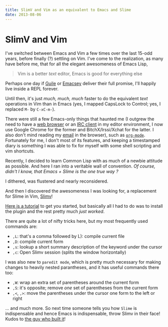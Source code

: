 ```yaml
---
title: SlimV and Vim as an equivalent to Emacs and Slime
date: 2013-08-06
---
```


SlimV and Vim
==========

I've switched between Emacs and Vim a few times over the last 15-odd years, before finally (?) settling on Vim. I've come to the realization, as many have before me, that for all the elegant awesomeness of Emacs Lisp,

> Vim is a better *text* editor, Emacs is good for everything else

Perhaps one day if [Guile](http://www.gnu.org/software/guile/) or [Emacsey](https://google-melange.appspot.com/gsoc/proposal/review/google/gsoc2013/shanecelis/1) deliver their full promise, I'll happily live inside a REPL forever.

Until then, it's just _much, much, much_ faster to do the equivalent *text* operations in Vim than in Emacs (yes, I mapped CapsLock to Control; yes, I replaced `M-` by `C-xC-m-`).

There were still a few Emacs-only things that haunted me (I outgrew the need to have a [web browser](http://emacs-w3m.namazu.org/) or an [IRC client](http://www.gnu.org/software/emacs/manual/html_mono/erc.html) in my editor environment, I now use Google Chrome for the former and BitchX/Irssi/Xchat for the latter. I also don't mind reading my [email](http://gmail.com) in the browser), such as [`org-mode`](http://orgmode.org/). Fortunately for me, I don't most of its features, and keeping a timestamped diary is something I was able to fix for myself with some shell scripting and vim shortcuts.

Recently, I decided to learn Common Lisp with as much of a newbie attitude as possible. And here I ran into a veritable wall of convention. _Of course, didn't I know, that Emacs + Slime is the one true way ?_

I dithered, was flustered and nearly reconsidered.

And then I discovered the awesomeness I was looking for, a replacement for Slime in Vim, [Slimv](http://www.vim.org/scripts/script.php?script_id=2531)!

[Here is a tutorial](http://kovisoft.bitbucket.org/tutorial.html) to get you started, but basically all I had to do was to install the plugin and the rest pretty much _just worked_.

There are quite a lot of nifty tricks here, but my most frequently used commands are:

* `,L`: that's a comma followed by L): compile current file
* `,D`: compile current form
* `,s`: lookup a short summary description of the keyword under the cursor
* `,c`: Open Slimv session (splits the window horizontally)

I was also new to `paredit mode`, which is pretty much necessary for making changes to heavily nested parantheses, and it has useful commands there too:

* `,W`: wrap an extra set of parentheses around the current form
* `,S`: it's opposite; remove _one_ set of parentheses from the current form
* `,<`, `,>`: move the parentheses under the cursor one form to the left or right

... and much more. So next time someone tells you how `Slime` is indispensable and hence Emacs is indispensable, throw Slimv in their face! Kudos to [the guy who built it](http://www.vim.org/account/profile.php?user_id=16470)!

